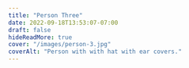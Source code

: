 ```yaml
---
title: "Person Three"
date: 2022-09-18T13:53:07-07:00
draft: false
hideReadMore: true
cover: "/images/person-3.jpg"
coverAlt: "Person with with hat with ear covers."
---
```


